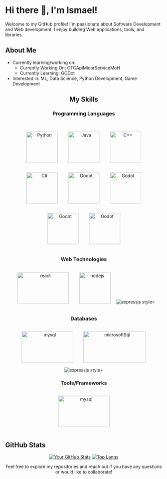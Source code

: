 # Hi there 👋, I'm Ismael!

Welcome to my GitHub profile! I'm passionate about Software Development and Web development. I enjoy building Web applications, tools, and libraries.

## About Me

-   Currently learning/working on:
    -   Currently Working On: OTCApiMicorServiceMoH
    -   Currently Learning: GODot
-   Interested in: ML, Data Science, Python Development, Game Development

<div align="center">
    
## My Skills
<p>
  <strong>
    
  ### Programming Languages</strong> 
  <br>
  <img src="https://encrypted-tbn0.gstatic.com/images?q=tbn:ANd9GcSG7cdzSCetx-lHYB2xT1sFoy2wwYbZ_21_ug&s" alt="Python" style="display: inline-block; margin: 15px; width: 100px; height: 100px;">
  <img src="https://encrypted-tbn0.gstatic.com/images?q=tbn:ANd9GcQLNRJZ9CptIEffVz0gWHXarYyIM0wdXaLGhQ&s" alt="Java" style="display: inline-block; margin: 15px; width: 100px; height: 100px;">
  <img src="https://encrypted-tbn0.gstatic.com/images?q=tbn:ANd9GcR2Tz6MHwVSJK0MzevRXacOBDnwHww_ucV7rg&s" alt="C++" style="display: inline-block; margin: 15px; width: 100px; height: 100px;">
  <img src="https://encrypted-tbn0.gstatic.com/images?q=tbn:ANd9GcSGEF3IDBSE42_pPkvBkXnMb5sfv9va71SASg&s" alt="C#" style="display: inline-block; margin: 15px; width: 100px; height: 100px;">
  <img src="https://encrypted-tbn0.gstatic.com/images?q=tbn:ANd9GcRj7kqqlm6pcJvhJbT7PeS-SRgyQmsRkxTFgQ&s" alt="Godot" style="display: inline-block; margin: 15px; width: 100px; height: 100px;">
  <img src="https://upload.wikimedia.org/wikipedia/commons/6/6a/JavaScript-logo.png" alt="Godot" style="display: inline-block; margin: 15px; width: 100px; height: 100px;">
  <img src="https://encrypted-tbn0.gstatic.com/images?q=tbn:ANd9GcSPa10Yz3EeBbATAA1tPjqR_bF27dz82mKFTQ&s" alt="Godot" style="display: inline-block; margin: 15px; width: 100px; height: 100px;">
  <img src="https://encrypted-tbn0.gstatic.com/images?q=tbn:ANd9GcSQsPmSv5JIgSQmX3TvykudhQGvAw4uAusKjQ&s" alt="Godot" style="display: inline-block; margin: 15px; width: 100px; height: 100px;">
</p>
<p>
  <strong> 
    
  ### Web Technologies</strong> 
  <img src="https://cdn.freelogovectors.net/wp-content/uploads/2023/02/react-logo-freelogovectors.net_.png" alt="react" style="display: inline-block; margin: 15px; width: 165px; height: 100px;">
  <img src="https://encrypted-tbn0.gstatic.com/images?q=tbn:ANd9GcTpcgqVlv1uKFwmS7sxQam6PCWMsNiy1eiWvA&s" alt="nodejs" style="display: inline-block; margin: 15px; width: 100px; height: 100px;">
  <img src="https://encrypted-tbn0.gstatic.com/images?q=tbn:ANd9GcSlZINvM67GmgTbwpiAUlD33goWl2vf4GDppg&s" alt="expressjs style="display: inline-block; margin: 15px; width: 270px; height: 100px;">
</p>

<p>
  <strong> 
    
  ### Databases</strong> 
  <img src="https://encrypted-tbn0.gstatic.com/images?q=tbn:ANd9GcQa-5LhP_Q8i_JBK8mMzn-ApcwLPH5UhTF76A&s" alt="mysql" style="display: inline-block; margin: 15px; width: 165px; height: 100px;">
  <img src="https://encrypted-tbn0.gstatic.com/images?q=tbn:ANd9GcRsY5WyRBjiVaNzrJFSSa7AeihKqGkKadQweqiykfp8NuvxPd_T2sYeK74sGYno2j5dCw&usqp=CAU" alt="microsoftSql" style="display: inline-block; margin: 15px; width: 200px; height: 100px;">
  <img src="https://encrypted-tbn0.gstatic.com/images?q=tbn:ANd9GcThmT8HtltidnDUJvGcRYzg8B9h8zM-2O-FZw&s" alt="expressjs style="display: inline-block; margin: 15px; width: 100px; height: 100px;">
</p>

<p>
  <strong> 
    
  ### Tools/Frameworks</strong> 
  <img src="https://cdn.freebiesupply.com/logos/large/2x/git-logo-svg-vector.svg" alt="mysql" style="display: inline-block; margin: 15px; width: 165px; height: 100px;">
</p>

</div>

## GitHub Stats

<div align="center">

  [![Your GitHub Stats](https://github-readme-stats.vercel.app/api?username=ismael2314&show_icons=true&theme=dark)](https://github.com/ismael2314)
  [![Top Langs](https://github-readme-stats.vercel.app/api/top-langs/?username=ismael2314&layout=compact&theme=dark)](https://github.com/ismael2314)
</div>
<p align="center">
  Feel free to explore my repositories and reach out if you have any questions or would like to collaborate!
</p>
